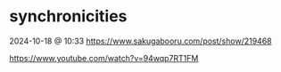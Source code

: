 # synchronicities 

2024-10-18 @ 10:33
https://www.sakugabooru.com/post/show/219468

https://www.youtube.com/watch?v=94wqp7RT1FM
